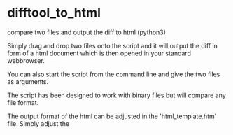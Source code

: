 # difftool_to_html
compare two files and output the diff to html (python3)

Simply drag and drop two files onto the script and it will output the diff
in form of a html document which is then opened in your standard webbrowser.

You can also start the script from the command line and give the two files as arguments.

The script has been designed to work with binary files but will compare any file format.

The output format of the html can be adjusted in the 'html_template.htm' file. Simply adjust the
<style> section of the document. <p> is the format for normal text; <d> formats the diff value highlights.

Finally, adjust the global names within the script if you want to (self explanatory, I think):

TEMPLATENAME = html_template.htm
OUTFILENAME = result.htm

